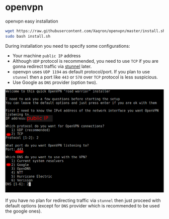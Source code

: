 # openvpn
openvpn easy installation

```bash
wget https://raw.githubusercontent.com/Xaqron/openvpn/master/install.sh
sudo bash install.sh
```

During installation you need to specify some configurations:
* Your machine `public IP` address
* Although `UDP` protocol is recommended, you need to use `TCP` if you are gonna redirect traffic via [stunnel](https://www.stunnel.org) later.
* openvpn uses `UDP 1194` as default protocol/port. If you plan to use `stunnel` then a port like `443` or `578` over `TCP` protocol is less suspicious.
* Use Google as `DNS` provider (option two).

<img src ="img/config.png">

If you have no plan for redirecting traffic via `stunnel` then just proceed with default options (except for `DNS` provider which is recommended to be used the google ones).